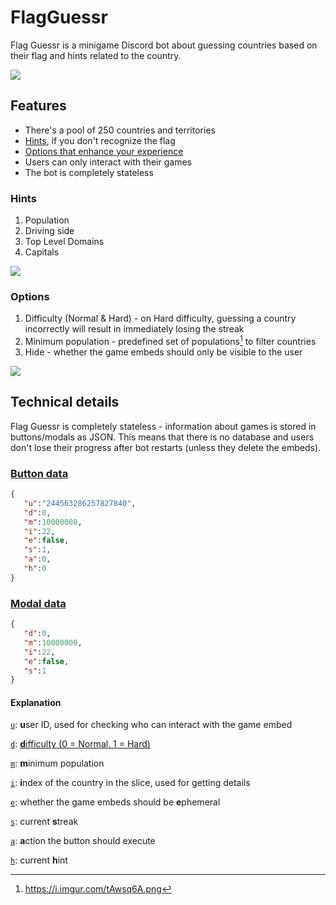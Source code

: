 # FlagGuessr

Flag Guessr is a minigame Discord bot about guessing countries based on their flag and hints related to the country.

![](https://i.imgur.com/PIjix2L.png)

## Features

- There's a pool of 250 countries and territories
- [Hints](#hints), if you don't recognize the flag
- [Options that enhance your experience](#options)
- Users can only interact with their games
- The bot is completely stateless

### Hints

1. Population
2. Driving side
3. Top Level Domains
4. Capitals

![](https://i.imgur.com/mz030o1.png)

### Options

1. Difficulty (Normal & Hard) - on Hard difficulty, guessing a country incorrectly will result in immediately losing the streak
2. Minimum population - predefined set of populations[^1] to filter countries
3. Hide - whether the game embeds should only be visible to the user

![](https://i.imgur.com/9owCmJE.png)

## Technical details

Flag Guessr is completely stateless - information about games is stored in buttons/modals as JSON. This means that there is no database and users don't lose their progress after bot restarts (unless they delete the embeds).

### [Button data](https://github.com/caneleex/FlagGuessr/blob/main/util/types.go#L41-#L50)

```json
{
   "u":"244563286257827840",
   "d":0,
   "m":10000000,
   "i":22,
   "e":false,
   "s":1,
   "a":0,
   "h":0
}
```

### [Modal data](https://github.com/caneleex/FlagGuessr/blob/main/util/types.go#L69-#L75)

```json
{
   "d":0,
   "m":10000000,
   "i":22,
   "e":false,
   "s":1
}
```

#### Explanation


[`u`](https://github.com/caneleex/FlagGuessr/blob/main/util/types.go#L42): **u**ser ID, used for checking who can interact with the game embed

[`d`](https://github.com/caneleex/FlagGuessr/blob/main/util/types.go#L43): [**d**ifficulty (0 = Normal, 1 = Hard)](https://github.com/caneleex/FlagGuessr/blob/main/util/types.go#L52-#L67)

[`m`](https://github.com/caneleex/FlagGuessr/blob/main/util/types.go#L44): **m**inimum population

[`i`](https://github.com/caneleex/FlagGuessr/blob/main/util/types.go#L45): **i**ndex of the country in the slice, used for getting details

[`e`](https://github.com/caneleex/FlagGuessr/blob/main/util/types.go#L46): whether the game embeds should be **e**phemeral

[`s`](https://github.com/caneleex/FlagGuessr/blob/main/util/types.go#L47): current **s**treak

[`a`](https://github.com/caneleex/FlagGuessr/blob/main/util/types.go#L48): **a**ction the button should execute

[`h`](https://github.com/caneleex/FlagGuessr/blob/main/util/types.go#L49): current **h**int

[^1]: https://i.imgur.com/tAwsq6A.png
